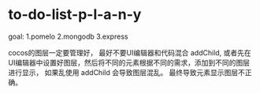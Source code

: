 # to-do-list-p-l-a-n-y

goal:
  1.pomelo
  2.mongodb
  3.express
  
  

cocos的图层一定要管理好， 最好不要UI编辑器和代码混合 addChild, 或者先在UI编辑器中设置好图层，然后将不同的元素根据不同的需求，添加到不同的图层进行显示， 如果乱使用 addChild 会导致图层混乱。 最终导致元素显示图层不正确。
